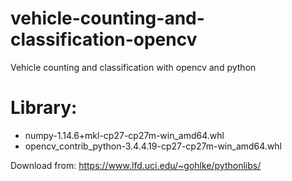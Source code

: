 # vehicle-counting-and-classification-opencv
Vehicle counting and classification with opencv and python


# Library:
- numpy-1.14.6+mkl-cp27-cp27m-win_amd64.whl
- opencv_contrib_python-3.4.4.19-cp27-cp27m-win_amd64.whl

Download from:
https://www.lfd.uci.edu/~gohlke/pythonlibs/
